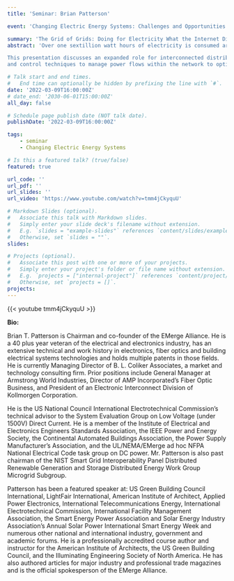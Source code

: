 ```yaml
---
title: 'Seminar: Brian Patterson'

event: 'Changing Electric Energy Systems: Challenges and Opportunities'

summary: 'The Grid of Grids: Doing for Electricity What the Internet Did for Information'
abstract: 'Over one sextillion watt hours of electricity is consumed around the world annually – mostly produced and distributed on demand using 100-year-old technology. There are less than 10,000 central power plants producing most of this electricity.  A primary reliance on this centralized production has left us with increasingly troublesome issues of significant environmental impact, transmission losses, geographic social and economic inequities, and the increasing vulnerability of exposed and unsecured lines to natural and man-caused disaster damage. In addition, historically, most power systems simply feed “dumb” loads from hard wired fixed physical grids. But an increasing focus on clean, fault tolerant, resilient, economical, and efficient energy use is leading to us to consider transforming these systems to significantly more interactive ones with the capability of intelligent load management, storage, decentralized mesh wiring topologies and the employment of an increasingly diverse set of combined clean generation sources.

This presentation discusses an expanded role for interconnected distributed renewable energy microgrids in new mesh networks, based on hybrid use of AC and DC power. It is posited that connecting power creation to power consumption in a network of massively distributed microgrids will yield the analogous capability of an ‘Enernet’ or electric energy network to power fixed and mobile loads in the 21st century. The presentation will also introduce the concept of a transactive energy framework used to enable a combination of economic
and control techniques to manage power flows within the network to optimize operations and commerce within a multi-tiered arrangement of both public and private microgrids and macrogrids in a Grid-of-Grids topology.'

# Talk start and end times.
#   End time can optionally be hidden by prefixing the line with `#`.
date: '2022-03-09T16:00:00Z'
# date_end: '2030-06-01T15:00:00Z'
all_day: false

# Schedule page publish date (NOT talk date).
publishDate: '2022-03-09T16:00:00Z'

tags:
    - seminar
    - Changing Electric Energy Systems

# Is this a featured talk? (true/false)
featured: true

url_code: ''
url_pdf: ''
url_slides: ''
url_video: 'https://www.youtube.com/watch?v=tmm4jCkyquU'

# Markdown Slides (optional).
#   Associate this talk with Markdown slides.
#   Simply enter your slide deck's filename without extension.
#   E.g. `slides = "example-slides"` references `content/slides/example-slides.md`.
#   Otherwise, set `slides = ""`.
slides:

# Projects (optional).
#   Associate this post with one or more of your projects.
#   Simply enter your project's folder or file name without extension.
#   E.g. `projects = ["internal-project"]` references `content/project/deep-learning/index.md`.
#   Otherwise, set `projects = []`.
projects:
---
```


{{< youtube tmm4jCkyquU >}}

**Bio:**

Brian T. Patterson is Chairman and co-founder of the EMerge Alliance. He is a
40 plus year veteran of the electrical and electronics industry, has an
extensive technical and work history in electronics, fiber optics and building
electrical systems technologies and holds multiple patents in those fields.  He
is currently Managing Director of B. L. Coliker Associates, a market and
technology consulting firm. Prior positions include General Manager at
Armstrong World Industries, Director of AMP Incorporated’s Fiber Optic
Business, and President of an Electronic Interconnect Division of Kollmorgen
Corporation.

He is the US National Council International Electrotechnical Commission’s
technical advisor to the System Evaluation Group on Low Voltage (under 1500V)
Direct Current. He is a member of the Institute of Electrical and Electronics
Engineers Standards Association, the IEEE Power and Energy Society, the
Continental Automated Buildings Association, the Power Supply Manufacturer’s
Association, and the UL/NEMA/EMerge ad hoc NFPA National Electrical Code task
group on DC power. Mr. Patterson is also past chairman of the NIST Smart Grid
Interoperability Panel Distributed Renewable Generation and Storage Distributed
Energy Work Group Microgrid Subgroup.

Patterson has been a featured speaker at: US Green Building Council
International, LightFair International, American Institute of Architect,
Applied Power Electronics, International Telecommunications Energy,
International Electrotechnical Commission, International Facility Management
Association, the Smart Energy Power Association and Solar Energy Industry
Association’s Annual Solar Power International Smart Energy Week and numerous
other national and international industry, government and academic forums. He
is a professionally accredited course author and instructor for the American
Institute of Architects, the US Green Building Council, and the Illuminating
Engineering Society of North America. He has also authored articles for major
industry and professional trade magazines and is the official spokesperson of
the EMerge Alliance.
